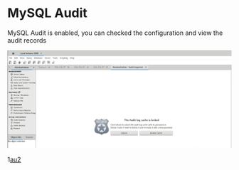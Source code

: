 # MySQL Audit

MySQL Audit is enabled, you can checked the configuration and view the audit records

![au1](img/audit-01.jpg)

1[au2](img/audit-02.png)
